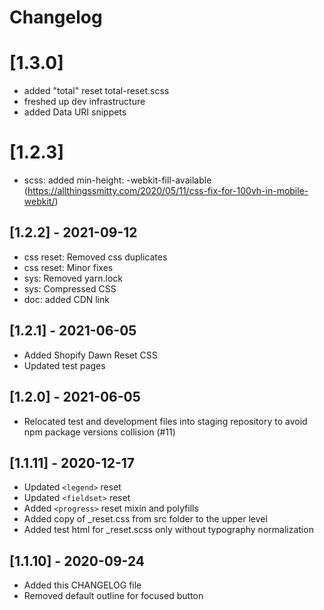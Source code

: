 # Changelog

# [1.3.0]

- added "total" reset total-reset.scss
- freshed up dev infrastructure
- added Data URI snippets

# [1.2.3]

- scss: added min-height: -webkit-fill-available (https://allthingssmitty.com/2020/05/11/css-fix-for-100vh-in-mobile-webkit/)


## [1.2.2] - 2021-09-12

- css reset: Removed css duplicates
- css reset: Minor fixes
- sys: Removed yarn.lock
- sys: Compressed CSS
- doc: added CDN link

## [1.2.1] - 2021-06-05

- Added Shopify Dawn Reset CSS
- Updated test pages

## [1.2.0] - 2021-06-05

- Relocated test and development files into staging repository to avoid npm package versions collision (#11)

## [1.1.11] - 2020-12-17

- Updated ```<legend>``` reset
- Updated ```<fieldset>``` reset
- Added ```<progress>``` reset mixin and polyfills
- Added copy of _reset.css from src folder to the upper level
- Added test html for _reset.scss only without typography normalization


## [1.1.10] - 2020-09-24

- Added this CHANGELOG file
- Removed default outline for focused button

